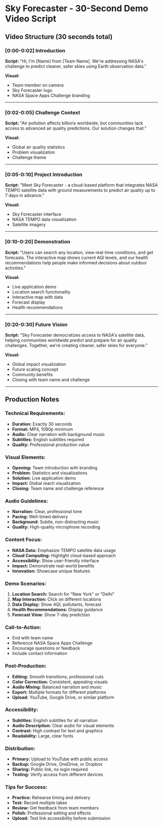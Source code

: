 # Sky Forecaster - 30-Second Demo Video Script

## Video Structure (30 seconds total)

### [0:00-0:02] Introduction
**Script:**
"Hi, I'm [Name] from [Team Name]. We're addressing NASA's challenge to predict cleaner, safer skies using Earth observation data."

**Visual:**
- Team member on camera
- Sky Forecaster logo
- NASA Space Apps Challenge branding

---

### [0:02-0:05] Challenge Context
**Script:**
"Air pollution affects billions worldwide, but communities lack access to advanced air quality predictions. Our solution changes that."

**Visual:**
- Global air quality statistics
- Problem visualization
- Challenge theme

---

### [0:05-0:10] Project Introduction
**Script:**
"Meet Sky Forecaster - a cloud-based platform that integrates NASA TEMPO satellite data with ground measurements to predict air quality up to 7 days in advance."

**Visual:**
- Sky Forecaster interface
- NASA TEMPO data visualization
- Satellite imagery

---

### [0:10-0:20] Demonstration
**Script:**
"Users can search any location, view real-time conditions, and get forecasts. The interactive map shows current AQI levels, and our health recommendations help people make informed decisions about outdoor activities."

**Visual:**
- Live application demo
- Location search functionality
- Interactive map with data
- Forecast display
- Health recommendations

---

### [0:20-0:30] Future Vision
**Script:**
"Sky Forecaster democratizes access to NASA's satellite data, helping communities worldwide predict and prepare for air quality challenges. Together, we're creating cleaner, safer skies for everyone."

**Visual:**
- Global impact visualization
- Future scaling concept
- Community benefits
- Closing with team name and challenge

---

## Production Notes

### Technical Requirements:
- **Duration:** Exactly 30 seconds
- **Format:** MP4, 1080p minimum
- **Audio:** Clear narration with background music
- **Subtitles:** English subtitles required
- **Quality:** Professional production value

### Visual Elements:
- **Opening:** Team introduction with branding
- **Problem:** Statistics and visualizations
- **Solution:** Live application demo
- **Impact:** Global reach visualization
- **Closing:** Team name and challenge reference

### Audio Guidelines:
- **Narration:** Clear, professional tone
- **Pacing:** Well-timed delivery
- **Background:** Subtle, non-distracting music
- **Quality:** High-quality microphone recording

### Content Focus:
- **NASA Data:** Emphasize TEMPO satellite data usage
- **Cloud Computing:** Highlight cloud-based approach
- **Accessibility:** Show user-friendly interface
- **Impact:** Demonstrate real-world benefits
- **Innovation:** Showcase unique features

### Demo Scenarios:
1. **Location Search:** Search for "New York" or "Delhi"
2. **Map Interaction:** Click on different locations
3. **Data Display:** Show AQI, pollutants, forecast
4. **Health Recommendations:** Display guidance
5. **Forecast View:** Show 7-day prediction

### Call-to-Action:
- End with team name
- Reference NASA Space Apps Challenge
- Encourage questions or feedback
- Include contact information

### Post-Production:
- **Editing:** Smooth transitions, professional cuts
- **Color Correction:** Consistent, appealing visuals
- **Audio Mixing:** Balanced narration and music
- **Export:** Multiple formats for different platforms
- **Upload:** YouTube, Google Drive, or similar platform

### Accessibility:
- **Subtitles:** English subtitles for all narration
- **Audio Description:** Clear audio for visual elements
- **Contrast:** High contrast for text and graphics
- **Readability:** Large, clear fonts

### Distribution:
- **Primary:** Upload to YouTube with public access
- **Backup:** Google Drive, OneDrive, or Dropbox
- **Sharing:** Public link, no login required
- **Testing:** Verify access from different devices

### Tips for Success:
- **Practice:** Rehearse timing and delivery
- **Test:** Record multiple takes
- **Review:** Get feedback from team members
- **Polish:** Professional editing and effects
- **Upload:** Test link accessibility before submission
